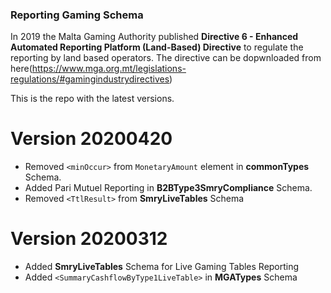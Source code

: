### Reporting Gaming Schema

In 2019 the Malta Gaming Authority published **Directive 6 - Enhanced Automated Reporting Platform (Land-Based) Directive** 
to regulate the reporting by land based operators. The directive can be dopwnloaded from here(https://www.mga.org.mt/legislations-regulations/#gamingindustrydirectives)

This is the repo with the latest versions.

# Version 20200420

* Removed `<minOccur>` from `MonetaryAmount` element in **commonTypes** Schema.
* Added Pari Mutuel Reporting in **B2BType3SmryCompliance** Schema.
* Removed `<TtlResult>` from **SmryLiveTables** Schema


# Version 20200312

* Added **SmryLiveTables** Schema for Live Gaming Tables Reporting
* Added `<SummaryCashflowByType1LiveTable>` in **MGATypes** Schema
